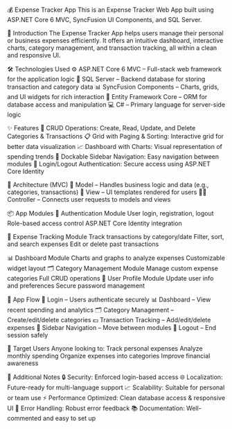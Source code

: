 💰 Expense Tracker App
This is an Expense Tracker Web App built using ASP.NET Core 6 MVC, SyncFusion UI Components, and SQL Server.

📌 Introduction
The Expense Tracker App helps users manage their personal or business expenses efficiently. 
It offers an intuitive dashboard, interactive charts, category management, and transaction tracking, all within a clean and responsive UI.


🛠️ Technologies Used
⚙️ ASP.NET Core 6 MVC – Full-stack web framework for the application logic
💾 SQL Server – Backend database for storing transaction and category data
📊 SyncFusion Components – Charts, grids, and UI widgets for rich interaction
🧠 Entity Framework Core – ORM for database access and manipulation
💻 C# – Primary language for server-side logic

✨ Features
🔄 CRUD Operations: Create, Read, Update, and Delete Categories & Transactions
📋 Grid with Paging & Sorting: Interactive grid for better data visualization
📈 Dashboard with Charts: Visual representation of spending trends
🧭 Dockable Sidebar Navigation: Easy navigation between modules
🔐 Login/Logout Authentication: Secure access using ASP.NET Core Identity

 🧱 Architecture (MVC)
🧩 Model – Handles business logic and data (e.g., categories, transactions)
🎨 View – UI templates rendered for users
🧑‍💼 Controller – Connects user requests to models and views

📦 App Modules
🔐 Authentication Module
User login, registration, logout
Role-based access control
ASP.NET Core Identity integration

💸 Expense Tracking Module
Track transactions by category/date
Filter, sort, and search expenses
Edit or delete past transactions

📊 Dashboard Module
Charts and graphs to analyze expenses
Customizable widget layout
🗂️ Category Management Module
Manage custom expense categories
Full CRUD operations
👤 User Profile Module
Update user info and preferences
Secure password management

🔄 App Flow
🔐 Login – Users authenticate securely
📊 Dashboard – View recent spending and analytics
🗂️ Category Management – Create/edit/delete categories
💵 Transaction Tracking – Add/edit/delete expenses
🧭 Sidebar Navigation – Move between modules
🚪 Logout – End session safely

👥 Target Users
Anyone looking to:
Track personal expenses
Analyze monthly spending
Organize expenses into categories
Improve financial awareness

📌 Additional Notes
🔒 Security: Enforced login-based access
🌐 Localization: Future-ready for multi-language support
📈 Scalability: Suitable for personal or team use
⚡ Performance Optimized: Clean database access & responsive UI
🐛 Error Handling: Robust error feedback
📚 Documentation: Well-commented and easy to set up
